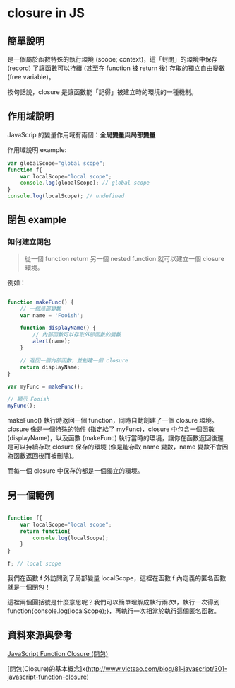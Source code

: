 # closure in JS

## 簡單說明

是一個屬於函數特殊的執行環境 (scope; context)，這「封閉」的環境中保存 (record) 了讓函數可以持續 (甚至在 function 被 return 後) 存取的獨立自由變數 (free variable)。

換句話說，closure 是讓函數能「記得」被建立時的環境的一種機制。

## 作用域說明

JavaScrip 的變量作用域有兩個：**全局變量**與**局部變量**

作用域說明 example:

```javascript
var globalScope="global scope"; 
function f{ 
    var localScope="local scope"; 
    console.log(globalScope); // global scope 
}
console.log(localScope); // undefined
```

## 閉包 example 

### 如何建立閉包
> 從一個 function return 另一個 nested function 就可以建立一個 closure 環境。

例如：
```javascript 

function makeFunc() {
    // 一個局部變數
    var name = 'Fooish';

    function displayName() {
        // 內部函數可以存取外部函數的變數
        alert(name);
    }

    // 返回一個內部函數，並創建一個 closure  
    return displayName;
}

var myFunc = makeFunc();

// 顯示 Fooish
myFunc();
```
makeFunc() 執行時返回一個 function，同時自動創建了一個 closure 環境。closure 像是一個特殊的物件 (指定給了 myFunc)，closure 中包含一個函數 (displayName)，以及函數 (makeFunc) 執行當時的環境，讓你在函數返回後還是可以持續存取 closure 保存的環境 (像是能存取 name 變數，name 變數不會因為函數返回後而被刪除)。

而每一個 closure 中保存的都是一個獨立的環境。

## 另一個範例

```javascript

function f{
    var localScope="local scope";
    return function{
        console.log(localScope);
    }
}

f; // local scope
```

我們在函數 f 外訪問到了局部變量 localScope，這裡在函數 f 內定義的匿名函數就是一個閉包！

這裡兩個圓括號是什麼意思呢？我們可以簡單理解成執行兩次f，執行一次得到function{console.log(localScope);}，再執行一次相當於執行這個匿名函數。


## 資料來源與參考
[JavaScript Function Closure (閉包)](http://www.fooish.com/javascript/function-closure.html)

[閉包(Closure)的基本概念]x(http://www.victsao.com/blog/81-javascript/301-javascript-function-closure)






